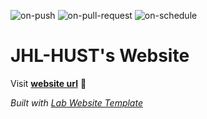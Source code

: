 
  ![on-push](../../actions/workflows/on-push.yaml/badge.svg)
  ![on-pull-request](../../actions/workflows/on-pull-request.yaml/badge.svg)
  ![on-schedule](../../actions/workflows/on-schedule.yaml/badge.svg)

  # JHL-HUST's Website

  Visit **[website url](#)** 🚀

  _Built with [Lab Website Template](https://greene-lab.gitbook.io/lab-website-template-docs)_
